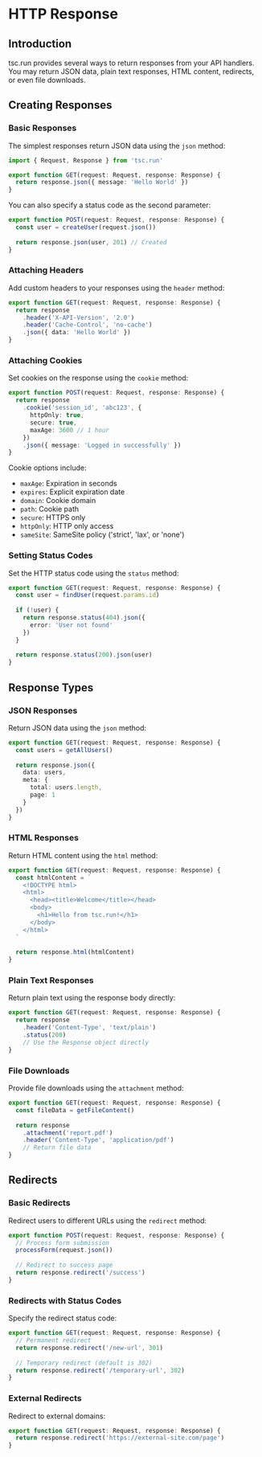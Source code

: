 # HTTP Response

## Introduction

tsc.run provides several ways to return responses from your API handlers. You may return JSON data, plain text responses, HTML content, redirects, or even file downloads.

## Creating Responses

### Basic Responses

The simplest responses return JSON data using the `json` method:

```typescript
import { Request, Response } from 'tsc.run'

export function GET(request: Request, response: Response) {
  return response.json({ message: 'Hello World' })
}
```

You can also specify a status code as the second parameter:

```typescript
export function POST(request: Request, response: Response) {
  const user = createUser(request.json())
  
  return response.json(user, 201) // Created
}
```

### Attaching Headers

Add custom headers to your responses using the `header` method:

```typescript
export function GET(request: Request, response: Response) {
  return response
    .header('X-API-Version', '2.0')
    .header('Cache-Control', 'no-cache')
    .json({ data: 'Hello World' })
}
```

### Attaching Cookies

Set cookies on the response using the `cookie` method:

```typescript
export function POST(request: Request, response: Response) {
  return response
    .cookie('session_id', 'abc123', {
      httpOnly: true,
      secure: true,
      maxAge: 3600 // 1 hour
    })
    .json({ message: 'Logged in successfully' })
}
```

Cookie options include:
- `maxAge`: Expiration in seconds
- `expires`: Explicit expiration date
- `domain`: Cookie domain
- `path`: Cookie path
- `secure`: HTTPS only
- `httpOnly`: HTTP only access
- `sameSite`: SameSite policy ('strict', 'lax', or 'none')

### Setting Status Codes

Set the HTTP status code using the `status` method:

```typescript
export function GET(request: Request, response: Response) {
  const user = findUser(request.params.id)
  
  if (!user) {
    return response.status(404).json({
      error: 'User not found'
    })
  }
  
  return response.status(200).json(user)
}
```

## Response Types

### JSON Responses

Return JSON data using the `json` method:

```typescript
export function GET(request: Request, response: Response) {
  const users = getAllUsers()
  
  return response.json({
    data: users,
    meta: {
      total: users.length,
      page: 1
    }
  })
}
```

### HTML Responses

Return HTML content using the `html` method:

```typescript
export function GET(request: Request, response: Response) {
  const htmlContent = `
    <!DOCTYPE html>
    <html>
      <head><title>Welcome</title></head>
      <body>
        <h1>Hello from tsc.run!</h1>
      </body>
    </html>
  `
  
  return response.html(htmlContent)
}
```

### Plain Text Responses

Return plain text using the response body directly:

```typescript
export function GET(request: Request, response: Response) {
  return response
    .header('Content-Type', 'text/plain')
    .status(200)
    // Use the Response object directly
}
```

### File Downloads

Provide file downloads using the `attachment` method:

```typescript
export function GET(request: Request, response: Response) {
  const fileData = getFileContent()
  
  return response
    .attachment('report.pdf')
    .header('Content-Type', 'application/pdf')
    // Return file data
}
```

## Redirects

### Basic Redirects

Redirect users to different URLs using the `redirect` method:

```typescript
export function POST(request: Request, response: Response) {
  // Process form submission
  processForm(request.json())
  
  // Redirect to success page
  return response.redirect('/success')
}
```

### Redirects with Status Codes

Specify the redirect status code:

```typescript
export function GET(request: Request, response: Response) {
  // Permanent redirect
  return response.redirect('/new-url', 301)
  
  // Temporary redirect (default is 302)
  return response.redirect('/temporary-url', 302)
}
```

### External Redirects

Redirect to external domains:

```typescript
export function GET(request: Request, response: Response) {
  return response.redirect('https://external-site.com/page')
}
```

